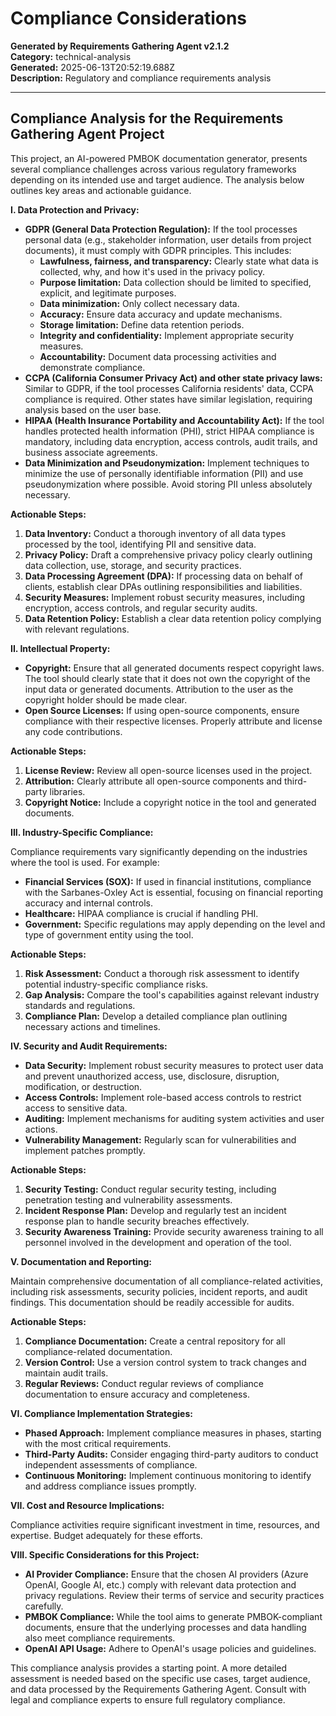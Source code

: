 # Compliance Considerations

**Generated by Requirements Gathering Agent v2.1.2**  
**Category:** technical-analysis  
**Generated:** 2025-06-13T20:52:19.688Z  
**Description:** Regulatory and compliance requirements analysis

---

## Compliance Analysis for the Requirements Gathering Agent Project

This project, an AI-powered PMBOK documentation generator, presents several compliance challenges across various regulatory frameworks depending on its intended use and target audience. The analysis below outlines key areas and actionable guidance.

**I. Data Protection and Privacy:**

* **GDPR (General Data Protection Regulation):** If the tool processes personal data (e.g., stakeholder information, user details from project documents), it must comply with GDPR principles. This includes:
    * **Lawfulness, fairness, and transparency:**  Clearly state what data is collected, why, and how it's used in the privacy policy.
    * **Purpose limitation:**  Data collection should be limited to specified, explicit, and legitimate purposes.
    * **Data minimization:** Only collect necessary data.
    * **Accuracy:** Ensure data accuracy and update mechanisms.
    * **Storage limitation:** Define data retention periods.
    * **Integrity and confidentiality:** Implement appropriate security measures.
    * **Accountability:**  Document data processing activities and demonstrate compliance.
* **CCPA (California Consumer Privacy Act) and other state privacy laws:** Similar to GDPR, if the tool processes California residents' data, CCPA compliance is required.  Other states have similar legislation, requiring analysis based on the user base.
* **HIPAA (Health Insurance Portability and Accountability Act):** If the tool handles protected health information (PHI), strict HIPAA compliance is mandatory, including data encryption, access controls, audit trails, and business associate agreements.
* **Data Minimization and Pseudonymization:** Implement techniques to minimize the use of personally identifiable information (PII) and use pseudonymization where possible.  Avoid storing PII unless absolutely necessary.

**Actionable Steps:**

1. **Data Inventory:** Conduct a thorough inventory of all data types processed by the tool, identifying PII and sensitive data.
2. **Privacy Policy:** Draft a comprehensive privacy policy clearly outlining data collection, use, storage, and security practices.
3. **Data Processing Agreement (DPA):** If processing data on behalf of clients, establish clear DPAs outlining responsibilities and liabilities.
4. **Security Measures:** Implement robust security measures, including encryption, access controls, and regular security audits.
5. **Data Retention Policy:** Establish a clear data retention policy complying with relevant regulations.


**II. Intellectual Property:**

* **Copyright:** Ensure that all generated documents respect copyright laws. The tool should clearly state that it does not own the copyright of the input data or generated documents.  Attribution to the user as the copyright holder should be made clear.
* **Open Source Licenses:** If using open-source components, ensure compliance with their respective licenses.  Properly attribute and license any code contributions.

**Actionable Steps:**

1. **License Review:** Review all open-source licenses used in the project.
2. **Attribution:** Clearly attribute all open-source components and third-party libraries.
3. **Copyright Notice:** Include a copyright notice in the tool and generated documents.


**III. Industry-Specific Compliance:**

Compliance requirements vary significantly depending on the industries where the tool is used.  For example:

* **Financial Services (SOX):** If used in financial institutions, compliance with the Sarbanes-Oxley Act is essential, focusing on financial reporting accuracy and internal controls.
* **Healthcare:** HIPAA compliance is crucial if handling PHI.
* **Government:**  Specific regulations may apply depending on the level and type of government entity using the tool.

**Actionable Steps:**

1. **Risk Assessment:** Conduct a thorough risk assessment to identify potential industry-specific compliance risks.
2. **Gap Analysis:** Compare the tool's capabilities against relevant industry standards and regulations.
3. **Compliance Plan:** Develop a detailed compliance plan outlining necessary actions and timelines.


**IV. Security and Audit Requirements:**

* **Data Security:** Implement robust security measures to protect user data and prevent unauthorized access, use, disclosure, disruption, modification, or destruction.
* **Access Controls:** Implement role-based access controls to restrict access to sensitive data.
* **Auditing:** Implement mechanisms for auditing system activities and user actions.
* **Vulnerability Management:** Regularly scan for vulnerabilities and implement patches promptly.

**Actionable Steps:**

1. **Security Testing:** Conduct regular security testing, including penetration testing and vulnerability assessments.
2. **Incident Response Plan:** Develop and regularly test an incident response plan to handle security breaches effectively.
3. **Security Awareness Training:** Provide security awareness training to all personnel involved in the development and operation of the tool.


**V. Documentation and Reporting:**

Maintain comprehensive documentation of all compliance-related activities, including risk assessments, security policies, incident reports, and audit findings.  This documentation should be readily accessible for audits.

**Actionable Steps:**

1. **Compliance Documentation:** Create a central repository for all compliance-related documentation.
2. **Version Control:** Use a version control system to track changes and maintain audit trails.
3. **Regular Reviews:** Conduct regular reviews of compliance documentation to ensure accuracy and completeness.


**VI. Compliance Implementation Strategies:**

* **Phased Approach:** Implement compliance measures in phases, starting with the most critical requirements.
* **Third-Party Audits:** Consider engaging third-party auditors to conduct independent assessments of compliance.
* **Continuous Monitoring:** Implement continuous monitoring to identify and address compliance issues promptly.


**VII. Cost and Resource Implications:**

Compliance activities require significant investment in time, resources, and expertise.  Budget adequately for these efforts.


**VIII. Specific Considerations for this Project:**

* **AI Provider Compliance:** Ensure that the chosen AI providers (Azure OpenAI, Google AI, etc.) comply with relevant data protection and privacy regulations.  Review their terms of service and security practices carefully.
* **PMBOK Compliance:**  While the tool aims to generate PMBOK-compliant documents, ensure that the underlying processes and data handling also meet compliance requirements.
* **OpenAI API Usage:** Adhere to OpenAI's usage policies and guidelines.

This compliance analysis provides a starting point.  A more detailed assessment is needed based on the specific use cases, target audience, and data processed by the Requirements Gathering Agent.  Consult with legal and compliance experts to ensure full regulatory compliance.

